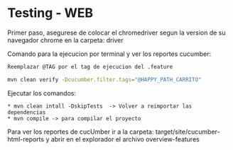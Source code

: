 <h1>Testing - WEB</h1>

Primer paso, asegurese de colocar el chromedriver segun la version de su navegador chrome en la carpeta:
driver

Comando para la ejecucion por terminal y ver los reportes cucumber:

```bash
Reemplazar @TAG por el tag de ejecucion del .feature

mvn clean verify -Dcucumber.filter.tags="@HAPPY_PATH_CARRITO"
```

Ejecutar los comandos:

    * mvn clean intall -DskipTests  -> Volver a reimportar las dependencias
    * mvn compile -> para compilar el proyecto

Para ver los reportes de cucUmber ir a la carpeta: target/site/cucumber-html-reports y abrir en el explorador el archivo overview-features



  

